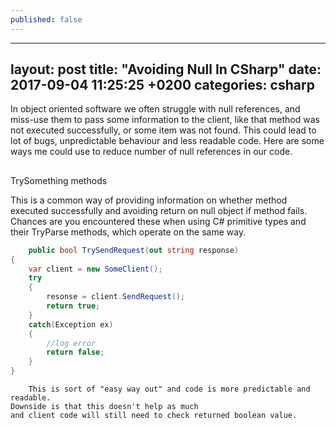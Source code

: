 ```yaml
---
published: false
---
```

---
layout: post
title:  "Avoiding Null In CSharp"
date:   2017-09-04 11:25:25 +0200
categories: csharp
---

In object oriented software we often struggle with null references, and miss-use them to pass some information to the client, like
that method was not executed successfully, or some item was not found.
This could lead to lot of bugs, unpredictable behaviour and less readable code.
Here are some ways me could use to reduce number of null references in our code.

## 
TrySomething methods

This is a common way of providing information on whether method executed successfully 
	and avoiding return on null object if method fails. Chances are you encountered these when using
	C# primitive types and their TryParse methods, which operate on the same way.
    
```csharp
    public bool TrySendRequest(out string response)
{
	var client = new SomeClient();
	try
	{
		resonse = client.SendRequest();
		return true;
	}
	catch(Exception ex)
	{
		//log error
		return false;
	}
}
```
    
    	This is sort of "easy way out" and code is more predictable and readable. 
	Downside is that this doesn't help as much 
	and client code will still need to check returned boolean value. 